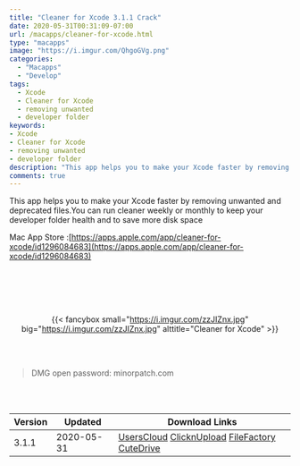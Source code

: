 ```yaml
---
title: "Cleaner for Xcode 3.1.1 Crack"
date: 2020-05-31T00:31:09-07:00
url: /macapps/cleaner-for-xcode.html
type: "macapps"
image: "https://i.imgur.com/QhgoGVg.png"
categories:
  - "Macapps"
  - "Develop"
tags:
  - Xcode
  - Cleaner for Xcode
  - removing unwanted
  - developer folder
keywords:
- Xcode
- Cleaner for Xcode
- removing unwanted
- developer folder
description: "This app helps you to make your Xcode faster by removing unwanted and deprecated files.You can run cleaner weekly or monthly to keep your developer folder health and to save more disk space"
comments: true
---
```


This app helps you to make your Xcode faster by removing unwanted and deprecated files.You can run cleaner weekly or monthly to keep your developer folder health and to save more disk space

Mac App Store :[https://apps.apple.com/app/cleaner-for-xcode/id1296084683](https://apps.apple.com/app/cleaner-for-xcode/id1296084683)

<br/>
<br/>
<script async src="https://pagead2.googlesyndication.com/pagead/js/adsbygoogle.js"></script>
<ins class="adsbygoogle"
     style="display:block; text-align:center;"
     data-ad-layout="in-article"
     data-ad-format="fluid"
     data-ad-client="ca-pub-8746275014476192"
     data-ad-slot="5144997159"></ins>
<script>
     (adsbygoogle = window.adsbygoogle || []).push({});
</script>
<br/>
<br/>


<center>

{{< fancybox small="https://i.imgur.com/zzJIZnx.jpg" big="https://i.imgur.com/zzJIZnx.jpg" alttitle="Cleaner for Xcode" >}}

</center>

<br/>
<br/>


> DMG open password: minorpatch.com

<br/>

<br/>
<div id="history_version" class="history_version">

| Version | Updated | Download Links |
| ---- | ---- | ---- |
| 3.1.1 | 2020-05-31 | [UsersCloud](https://ouo.io/7TO2xz)   [ClicknUpload](https://ouo.io/AMOLlS)   [FileFactory](https://ouo.io/lGJPK5)   [CuteDrive](https://ouo.io/oRbE4YW) |

</div>
